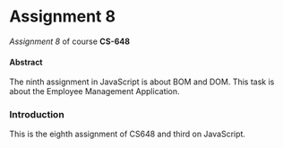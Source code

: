 # **Assignment 8**
_Assignment 8_ of course **CS-648**

#### Abstract
The ninth assignment in JavaScript is about BOM and DOM.
This task is about the Employee Management Application.

### Introduction
This is the eighth assignment of CS648 and third on JavaScript. 

